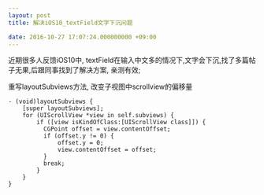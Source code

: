 ```yaml
---
layout: post
title: 解决iOS10_textField文字下沉问题

date: 2016-10-27 17:07:24.000000000 +09:00
---
```


近期很多人反馈iOS10中, textField在输入中文多的情况下,文字会下沉,找了多篇帖子无果,后跟同事找到了解决方案, 亲测有效;

重写layoutSubviews方法, 改变子视图中scrollview的偏移量

	- (void)layoutSubviews {
    	[super layoutSubviews];
    	for (UIScrollView *view in self.subviews) {
        	if ([view isKindOfClass:[UIScrollView class]]) {
          	  CGPoint offset = view.contentOffset;
          	  if (offset.y != 0) {
          	      offset.y = 0;
          	      view.contentOffset = offset;
          	  }
          	  break;
        	}
   	 	}
	}
	
